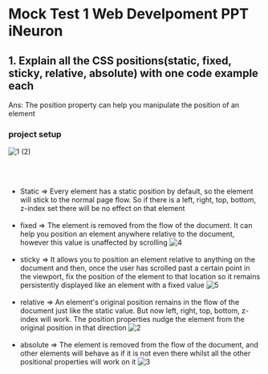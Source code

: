 # Mock Test 1 Web Develpoment PPT iNeuron

## 1. Explain all the CSS positions(static, fixed, sticky, relative, absolute) with one code example each

Ans: The position property can help you manipulate the position of an element

### project setup

![1 (2)](https://github.com/Zareel/PlacementAssignment_ZareelKalam/assets/110910838/a619ae7f-3592-40f3-8e72-f50510f75a9d)

<br/>
<br/>

- Static => Every element has a static position by default, so the element will stick to the normal page flow. So if there is a left, right, top, bottom, z-index set there will be no effect on that element
  <br/>
  <br/>
- fixed => The element is removed from the flow of the document. It can help you position an element anywhere relative to the document, however this value is unaffected by scrolling
  ![4](https://github.com/Zareel/PlacementAssignment_ZareelKalam/assets/110910838/c820471f-4962-403b-9ac4-e912db4a7ddd)
  <br/>
  <br/>
- sticky => It allows you to position an element relative to anything on the document and then, once the user has scrolled past a certain point in the viewport, fix the position of the element to that location so it remains persistently displayed like an element with a fixed value
  ![5](https://github.com/Zareel/PlacementAssignment_ZareelKalam/assets/110910838/f9c298fa-a75a-4674-b0ee-0da1d178e1f5)
  <br/>
  <br/>
- relative => An element's original position remains in the flow of the document just like the static value. But now left, right, top, bottom, z-index will work. The position properties nudge the element from the original position in that direction
  ![2](https://github.com/Zareel/PlacementAssignment_ZareelKalam/assets/110910838/acbdb356-9c04-478c-8abb-886cb3748afe)
  <br/>
  <br/>
- absolute => The element is removed from the flow of the document, and other elements will behave as if it is not even there whilst all the other positional properties will work on it
  ![3](https://github.com/Zareel/PlacementAssignment_ZareelKalam/assets/110910838/011141ba-98a1-4238-9ce4-d6e5657498d2)
